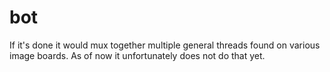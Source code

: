 # bot
If it's done it would mux together multiple general threads found on various image boards.
As of now it unfortunately does not do that yet.

